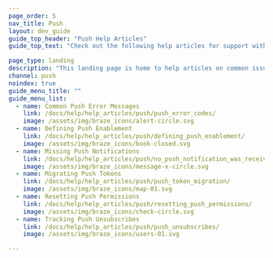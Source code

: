 ```yaml
---
page_order: 5
nav_title: Push
layout: dev_guide
guide_top_header: "Push Help Articles"
guide_top_text: "Check out the following help articles for support with troubleshooting common issues with push messages."

page_type: landing
description: "This landing page is home to help articles on common issues with push messages."
channel: push
noindex: true
guide_menu_title: ""
guide_menu_list:
  - name: Common Push Error Messages
    link: /docs/help/help_articles/push/push_error_codes/
    image: /assets/img/braze_icons/alert-circle.svg
  - name: Defining Push Enablement
    link: /docs/help/help_articles/push/defining_push_enablement/
    image: /assets/img/braze_icons/book-closed.svg
  - name: Missing Push Notifications
    link: /docs/help/help_articles/push/no_push_notification_was_received/
    image: /assets/img/braze_icons/message-x-circle.svg
  - name: Migrating Push Tokens
    link: /docs/help/help_articles/push/push_token_migration/
    image: /assets/img/braze_icons/map-01.svg
  - name: Resetting Push Permissions
    link: /docs/help/help_articles/push/resetting_push_permissions/
    image: /assets/img/braze_icons/check-circle.svg
  - name: Tracking Push Unsubscribes
    link: /docs/help/help_articles/push/push_unsubscribes/
    image: /assets/img/braze_icons/users-01.svg

---
```

